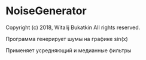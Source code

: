 # NoiseGenerator

Copyright (c) 2018, Witalij Bukatkin
All rights reserved.

Программа генерирует шумы на графике sin(x)

Применяет усредняющий и медианные фильтры
